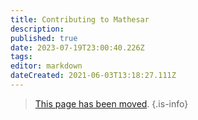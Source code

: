```yaml
---
title: Contributing to Mathesar
description: 
published: true
date: 2023-07-19T23:00:40.226Z
tags: 
editor: markdown
dateCreated: 2021-06-03T13:18:27.111Z
---
```


> [This page has been moved](https://github.com/centerofci/mathesar/blob/develop/CONTRIBUTING.md).
{.is-info}

